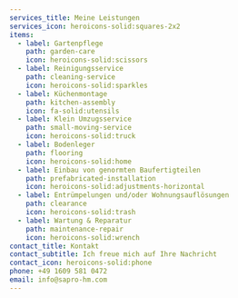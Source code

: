 ```yaml
---
services_title: Meine Leistungen
services_icon: heroicons-solid:squares-2x2
items:
  - label: Gartenpflege
    path: garden-care
    icon: heroicons-solid:scissors
  - label: Reinigungsservice
    path: cleaning-service
    icon: heroicons-solid:sparkles
  - label: Küchenmontage
    path: kitchen-assembly
    icon: fa-solid:utensils
  - label: Klein Umzugsservice
    path: small-moving-service
    icon: heroicons-solid:truck
  - label: Bodenleger
    path: flooring
    icon: heroicons-solid:home
  - label: Einbau von genormten Baufertigteilen
    path: prefabricated-installation
    icon: heroicons-solid:adjustments-horizontal
  - label: Entrümpelungen und/oder Wohnungsauflösungen
    path: clearance
    icon: heroicons-solid:trash
  - label: Wartung & Reparatur
    path: maintenance-repair
    icon: heroicons-solid:wrench
contact_title: Kontakt
contact_subtitle: Ich freue mich auf Ihre Nachricht
contact_icon: heroicons-solid:phone
phone: +49 1609 581 0472
email: info@sapro-hm.com
---
```

